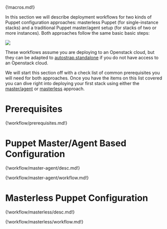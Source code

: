 {!macros.md!}

In this section we will describe deployment workflows for two kinds of
Puppet configuration approaches: masterless Puppet (for single-instance stacks)
and a traditional Puppet master/agent setup (for stacks of two or more
instances). Both approaches follow the same basic basic steps:

![](figures/overview.svg)

These workflows assume you are deploying to an Openstack cloud, but they can be
adapted to [autostrap.standalone](/entry/#autostrap.standalone) if you do not
have access to an Openstack cloud.

We will start this section off with a check list of common prerequisites you
will need for both approaches. Once you have the items on this list covered you
can dive right into deploying your first stack using either the
[master/agent](/workflow/#master-agent) or [masterless](/workflow/#masterless)
approach.

# Prerequisites

{!workflow/prerequisites.md!}

<a name='master-agent'/></a>
# Puppet Master/Agent Based Configuration

{!workflow/master-agent/desc.md!}

{!workflow/master-agent/workflow.md!}

<a name='masterless'/></a>
# Masterless Puppet Configuration

{!workflow/masterless/desc.md!}

{!workflow/masterless/workflow.md!}

